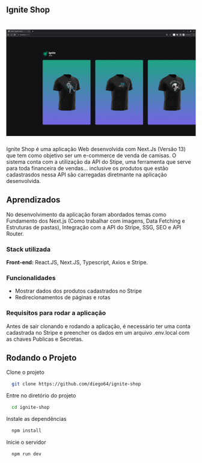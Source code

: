 ## Ignite Shop

<h1 align="center">
    <img alt="ignite-shop" title="ignite-shop" src="./.github/image.png" />
</h1>

Ignite Shop é uma aplicação Web desenvolvida com Next.Js (Versão 13) que tem como objetivo ser um e-commerce de venda de camisas. O sistema conta com a utilização da API do Stipe, uma ferramenta que serve para toda financeira de vendas... inclusive os produtos que estão cadastrasdos nessa API são carregadas diretmante na aplicação desenvolvida.

## Aprendizados

No desenvolvimento da aplicação foram abordados temas como Fundamento dos Next.js (Como trabalhar com imagens, Data Fetching e Estruturas de pastas), Integração com a API do Stripe, SSG, SEO e API Router.

### Stack utilizada

**Front-end:** React.JS, Next.JS, Typescript, Axios e Stripe.

### Funcionalidades

- Mostrar dados dos produtos cadastrados no Stripe
- Redirecionamentos de páginas e rotas

### Requisitos para rodar a aplicação

Antes de sair clonando e rodando a aplicação, é necessário ter uma conta cadastrada no Stripe e preencher os dados em um arquivo .env.local com as chaves Publicas e Secretas.

## Rodando o Projeto

Clone o projeto

```bash
  git clone https://github.com/diego64/ignite-shop
```

Entre no diretório do projeto

```bash
  cd ignite-shop
```

Instale as dependências

```bash
  npm install
```

Inicie o servidor

```bash
  npm run dev
```